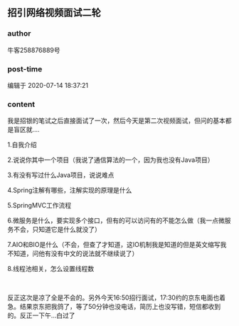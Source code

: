 ## 招引网络视频面试二轮
### author 
牛客258876889号
### post-time 

编辑于  2020-07-14 18:37:21
### content 
<div class="post-topic-des nc-post-content">
 <p>
  我是招银的笔试之后直接面试了一次，然后今天是第二次视频面试，但问的基本都是盲区就....
 </p>
 <p>
  1.自我介绍
 </p>
 <p>
  2.说说你其中一个项目（我说了通信算法的一个，因为我也没有Java项目）
 </p>
 <p>
  3.有没有写过什么Java项目，说说难点
 </p>
 <p>
  4.Spring注解有哪些，注解实现的原理是什么
 </p>
 <p>
  5.SpringMVC工作流程
 </p>
 <p>
  6.微服务是什么，要实现多个接口，但有的可以访问有的不能怎么做（我一点微服务不会，只知道它是什么就没了）
 </p>
 <p>
  7.AIO和BIO是什么（不会，但查了才知道，这IO机制我是知道的但是英文缩写我不知道，问他有没有中文的说法就不继续说了）
 </p>
 <p>
  8.线程池相关，怎么设置线程数
 </p>
 <p>
  <br/>
 </p>
 <p>
  反正这次是凉了全是不会的。另外今天16:50招行面试，17:30约的京东电面也着急。结果京东把我鸽了，等了50分钟也没电话，简历上也没写错，短信都收到的。反正一下午...白过了
 </p>
</div>
